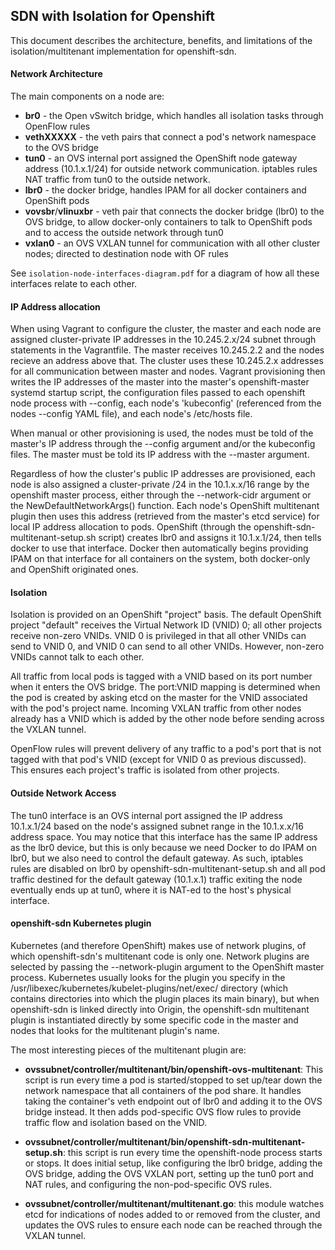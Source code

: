 ## SDN with Isolation for Openshift

This document describes the architecture, benefits, and limitations of the isolation/multitenant implementation for openshift-sdn.

#### Network Architecture

The main components on a node are:

* **br0** - the Open vSwitch bridge, which handles all isolation tasks through OpenFlow rules
* **vethXXXXX** - the veth pairs that connect a pod's network namespace to the OVS bridge
* **tun0** - an OVS internal port assigned the OpenShift node gateway address (10.1.x.1/24) for outside network communication.  iptables rules NAT traffic from tun0 to the outside network.
* **lbr0** - the docker bridge, handles IPAM for all docker containers and OpenShift pods
* **vovsbr**/**vlinuxbr** - veth pair that connects the docker bridge (lbr0) to the OVS bridge, to allow docker-only containers to talk to OpenShift pods and to access the outside network through tun0
* **vxlan0** - an OVS VXLAN tunnel for communication with all other cluster nodes; directed to destination node with OF rules

See `isolation-node-interfaces-diagram.pdf` for a diagram of how all these interfaces relate to each other.

#### IP Address allocation

When using Vagrant to configure the cluster, the master and each node are assigned cluster-private IP addresses in the 10.245.2.x/24 subnet through statements in the Vagrantfile.  The master receives 10.245.2.2 and the nodes recieve an address above that.  The cluster uses these 10.245.2.x addresses for all communication between master and nodes.  Vagrant provisioning then writes the IP addresses of the master into the master's openshift-master systemd startup script, the configuration files passed to each openshift node process with --config, each node's 'kubeconfig' (referenced from the nodes --config YAML file), and each node's /etc/hosts file.

When manual or other provisioning is used, the nodes must be told of the master's IP address through the --config argument and/or the kubeconfig files.  The master must be told its IP address with the --master argument.

Regardless of how the cluster's public IP addresses are provisioned, each node is also assigned a cluster-private /24 in the 10.1.x.x/16 range by the openshift master process, either through the --network-cidr argument or the NewDefaultNetworkArgs() function.  Each node's OpenShift multitenant plugin then uses this address (retrieved from the master's etcd service) for local IP address allocation to pods.  OpenShift (through the openshift-sdn-multitenant-setup.sh script) creates lbr0 and assigns it 10.1.x.1/24, then tells docker to use that interface.  Docker then automatically begins providing IPAM on that interface for all containers on the system, both docker-only and OpenShift originated ones.

#### Isolation

Isolation is provided on an OpenShift "project" basis.  The default OpenShift project "default" receives the Virtual Network ID (VNID) 0; all other projects receive non-zero VNIDs.  VNID 0 is privileged in that all other VNIDs can send to VNID 0, and VNID 0 can send to all other VNIDs.  However, non-zero VNIDs cannot talk to each other.

All traffic from local pods is tagged with a VNID based on its port number when it enters the OVS bridge.  The port:VNID mapping is determined when the pod is created by asking etcd on the master for the VNID associated with the pod's project name.  Incoming VXLAN traffic from other nodes already has a VNID which is added by the other node before sending across the VXLAN tunnel.

OpenFlow rules will prevent delivery of any traffic to a pod's port that is not tagged with that pod's VNID (except for VNID 0 as previous discussed).  This ensures each project's traffic is isolated from other projects.

#### Outside Network Access

The tun0 interface is an OVS internal port assigned the IP address 10.1.x.1/24 based on the node's assigned subnet range in the 10.1.x.x/16 address space.  You may notice that this interface has the same IP address as the lbr0 device, but this is only because we need Docker to do IPAM on lbr0, but we also need to control the default gateway.  As such, iptables rules are disabled on lbr0 by openshift-sdn-multitenant-setup.sh and all pod traffic destined for the default gateway (10.1.x.1) traffic exiting the node eventually ends up at tun0, where it is NAT-ed to the host's physical interface.

#### openshift-sdn Kubernetes plugin

Kubernetes (and therefore OpenShift) makes use of network plugins, of which openshift-sdn's multitenant code is only one.  Network plugins are selected by passing the --network-plugin argument to the OpenShift master process.  Kubernetes usually looks for the plugin you specify in the /usr/libexec/kubernetes/kubelet-plugins/net/exec/ directory (which contains directories into which the plugin places its main binary), but when openshift-sdn is linked directly into Origin, the openshift-sdn multitenant plugin is instantiated directly by some specific code in the master and nodes that looks for the multitenant plugin's name.

The most interesting pieces of the multitenant plugin are:

* **ovssubnet/controller/multitenant/bin/openshift-ovs-multitenant**: This script is run every time a pod is started/stopped to set up/tear down the network namespace that all containers of the pod share.  It handles taking the container's veth endpoint out of lbr0 and adding it to the OVS bridge instead.  It then adds pod-specific OVS flow rules to provide traffic flow and isolation based on the VNID.

* **ovssubnet/controller/multitenant/bin/openshift-sdn-multitenant-setup.sh**: this script is run every time the openshift-node process starts or stops.  It does initial setup, like configuring the lbr0 bridge, adding the OVS bridge, adding the OVS VXLAN port, setting up the tun0 port and NAT rules, and configuring the non-pod-specific OVS rules.

* **ovssubnet/controller/multitenant/multitenant.go**: this module watches etcd for indications of nodes added to or removed from the cluster, and updates the OVS rules to ensure each node can be reached through the VXLAN tunnel.

